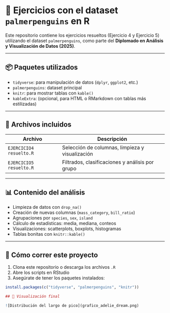# 🐧 Ejercicios con el dataset `palmerpenguins` en R

Este repositorio contiene los ejercicios resueltos (Ejercicio 4 y Ejercicio 5) utilizando el dataset `palmerpenguins`, como parte del **Diplomado en Análisis y Visualización de Datos (2025)**.

---

## 📦 Paquetes utilizados

- `tidyverse`: para manipulación de datos (`dplyr`, `ggplot2`, etc.)
- `palmerpenguins`: dataset principal
- `knitr`: para mostrar tablas con `kable()`
- `kableExtra`: (opcional, para HTML o RMarkdown con tablas más estilizadas)

---

## 📁 Archivos incluidos

| Archivo                    | Descripción                                      |
|---------------------------|--------------------------------------------------|
| `EJERCICIO4 resuelto.R`   | Selección de columnas, limpieza y visualización |
| `EJERCICIO5 resuelto.R`   | Filtrados, clasificaciones y análisis por grupo |

---

## 📊 Contenido del análisis

- Limpieza de datos con `drop_na()`
- Creación de nuevas columnas (`mass_category`, `bill_ratio`)
- Agrupaciones por `species`, `sex`, `island`
- Cálculo de estadísticas: media, mediana, conteos
- Visualizaciones: scatterplots, boxplots, histogramas
- Tablas bonitas con `knitr::kable()`

---

## 🚀 Cómo correr este proyecto

1. Clona este repositorio o descarga los archivos `.R`
2. Abre los scripts en RStudio
3. Asegúrate de tener los paquetes instalados:

```r
install.packages(c("tidyverse", "palmerpenguins", "knitr"))

## 📸 Visualización final

![Distribución del largo de pico](grafico_adelie_dream.png)



